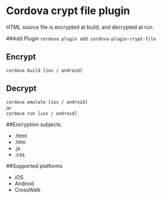 # Cordova crypt file plugin
HTML source file is encrypted at build, and decrypted at run.  

##Add Plugin
`cordova plugin add cordova-plugin-crypt-file`

## Encrypt
`cordova build [ios / android]`

## Decrypt
`cordova emulate [ios / android]`  
or  
`cordova run [ios / android]`  

##Encryption subjects.
* .html
* .htm
* .js
* .css

##Supported platforms
* iOS
* Android
* CrossWalk
